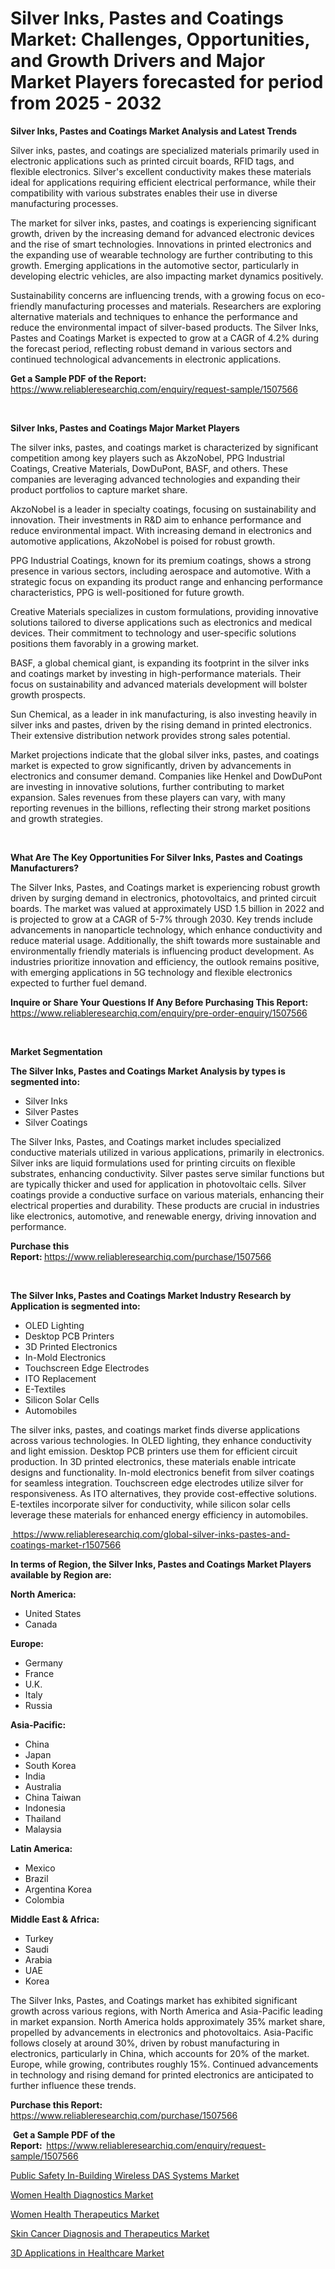 <p><h1>Silver Inks, Pastes and Coatings Market: Challenges, Opportunities, and Growth Drivers and Major Market Players forecasted for period from 2025 - 2032</h1></p><p><strong>Silver Inks, Pastes and Coatings Market Analysis and Latest Trends</strong></p>
<p><p>Silver inks, pastes, and coatings are specialized materials primarily used in electronic applications such as printed circuit boards, RFID tags, and flexible electronics. Silver's excellent conductivity makes these materials ideal for applications requiring efficient electrical performance, while their compatibility with various substrates enables their use in diverse manufacturing processes.</p><p>The market for silver inks, pastes, and coatings is experiencing significant growth, driven by the increasing demand for advanced electronic devices and the rise of smart technologies. Innovations in printed electronics and the expanding use of wearable technology are further contributing to this growth. Emerging applications in the automotive sector, particularly in developing electric vehicles, are also impacting market dynamics positively.</p><p>Sustainability concerns are influencing trends, with a growing focus on eco-friendly manufacturing processes and materials. Researchers are exploring alternative materials and techniques to enhance the performance and reduce the environmental impact of silver-based products. The Silver Inks, Pastes and Coatings Market is expected to grow at a CAGR of 4.2% during the forecast period, reflecting robust demand in various sectors and continued technological advancements in electronic applications.</p></p>
<p><strong>Get a Sample PDF of the Report:&nbsp;</strong> <a href="https://www.reliableresearchiq.com/enquiry/request-sample/1507566?utm_campaign=104&utm_medium=2&utm_source=Github&utm_content=ia&utm_term=23032025&utm_id=silver-inks-pastes-and-coatings">https://www.reliableresearchiq.com/enquiry/request-sample/1507566</a></p>
<p>&nbsp;</p>
<p><strong>Silver Inks, Pastes and Coatings Major Market Players</strong></p>
<p><p>The silver inks, pastes, and coatings market is characterized by significant competition among key players such as AkzoNobel, PPG Industrial Coatings, Creative Materials, DowDuPont, BASF, and others. These companies are leveraging advanced technologies and expanding their product portfolios to capture market share.</p><p>AkzoNobel is a leader in specialty coatings, focusing on sustainability and innovation. Their investments in R&D aim to enhance performance and reduce environmental impact. With increasing demand in electronics and automotive applications, AkzoNobel is poised for robust growth.</p><p>PPG Industrial Coatings, known for its premium coatings, shows a strong presence in various sectors, including aerospace and automotive. With a strategic focus on expanding its product range and enhancing performance characteristics, PPG is well-positioned for future growth.</p><p>Creative Materials specializes in custom formulations, providing innovative solutions tailored to diverse applications such as electronics and medical devices. Their commitment to technology and user-specific solutions positions them favorably in a growing market.</p><p>BASF, a global chemical giant, is expanding its footprint in the silver inks and coatings market by investing in high-performance materials. Their focus on sustainability and advanced materials development will bolster growth prospects.</p><p>Sun Chemical, as a leader in ink manufacturing, is also investing heavily in silver inks and pastes, driven by the rising demand in printed electronics. Their extensive distribution network provides strong sales potential.</p><p>Market projections indicate that the global silver inks, pastes, and coatings market is expected to grow significantly, driven by advancements in electronics and consumer demand. Companies like Henkel and DowDuPont are investing in innovative solutions, further contributing to market expansion. Sales revenues from these players can vary, with many reporting revenues in the billions, reflecting their strong market positions and growth strategies.</p></p>
<p>&nbsp;</p>
<p><strong>What Are The Key Opportunities For Silver Inks, Pastes and Coatings Manufacturers?</strong></p>
<p><p>The Silver Inks, Pastes, and Coatings market is experiencing robust growth driven by surging demand in electronics, photovoltaics, and printed circuit boards. The market was valued at approximately USD 1.5 billion in 2022 and is projected to grow at a CAGR of 5-7% through 2030. Key trends include advancements in nanoparticle technology, which enhance conductivity and reduce material usage. Additionally, the shift towards more sustainable and environmentally friendly materials is influencing product development. As industries prioritize innovation and efficiency, the outlook remains positive, with emerging applications in 5G technology and flexible electronics expected to further fuel demand.</p></p>
<p><strong>Inquire or Share Your Questions If Any Before Purchasing This Report:</strong> <a href="https://www.reliableresearchiq.com/enquiry/pre-order-enquiry/1507566?utm_campaign=104&utm_medium=2&utm_source=Github&utm_content=ia&utm_term=23032025&utm_id=silver-inks-pastes-and-coatings">https://www.reliableresearchiq.com/enquiry/pre-order-enquiry/1507566</a></p>
<p>&nbsp;</p>
<p><strong>Market Segmentation</strong></p>
<p><strong>The Silver Inks, Pastes and Coatings Market Analysis by types is segmented into:</strong></p>
<p><ul><li>Silver Inks</li><li>Silver Pastes</li><li>Silver Coatings</li></ul></p>
<p><p>The Silver Inks, Pastes, and Coatings market includes specialized conductive materials utilized in various applications, primarily in electronics. Silver inks are liquid formulations used for printing circuits on flexible substrates, enhancing conductivity. Silver pastes serve similar functions but are typically thicker and used for application in photovoltaic cells. Silver coatings provide a conductive surface on various materials, enhancing their electrical properties and durability. These products are crucial in industries like electronics, automotive, and renewable energy, driving innovation and performance.</p></p>
<p><strong>Purchase this Report:&nbsp;</strong><a href="https://www.reliableresearchiq.com/purchase/1507566?utm_campaign=104&utm_medium=2&utm_source=Github&utm_content=ia&utm_term=23032025&utm_id=silver-inks-pastes-and-coatings">https://www.reliableresearchiq.com/purchase/1507566</a></p>
<p>&nbsp;</p>
<p><strong>The Silver Inks, Pastes and Coatings Market Industry Research by Application is segmented into:</strong></p>
<p><ul><li>OLED Lighting</li><li>Desktop PCB Printers</li><li>3D Printed Electronics</li><li>In-Mold Electronics</li><li>Touchscreen Edge Electrodes</li><li>ITO Replacement</li><li>E-Textiles</li><li>Silicon Solar Cells</li><li>Automobiles</li></ul></p>
<p><p>The silver inks, pastes, and coatings market finds diverse applications across various technologies. In OLED lighting, they enhance conductivity and light emission. Desktop PCB printers use them for efficient circuit production. In 3D printed electronics, these materials enable intricate designs and functionality. In-mold electronics benefit from silver coatings for seamless integration. Touchscreen edge electrodes utilize silver for responsiveness. As ITO alternatives, they provide cost-effective solutions. E-textiles incorporate silver for conductivity, while silicon solar cells leverage these materials for enhanced energy efficiency in automobiles.</p></p>
<p><a href="https://www.reliableresearchiq.com/global-silver-inks-pastes-and-coatings-market-r1507566?utm_campaign=104&utm_medium=2&utm_source=Github&utm_content=ia&utm_term=23032025&utm_id=silver-inks-pastes-and-coatings">&nbsp;https://www.reliableresearchiq.com/global-silver-inks-pastes-and-coatings-market-r1507566</a></p>
<p><strong>In terms of Region, the Silver Inks, Pastes and Coatings Market Players available by Region are:</strong></p>
<p>
    <p> <strong> North America: </strong>
        <ul>
            <li>United States</li>
            <li>Canada</li>
        </ul>
        </p> 
    <p> <strong> Europe: </strong>
        <ul>
            <li>Germany</li>
            <li>France</li>
            <li>U.K.</li>
            <li>Italy</li>
            <li>Russia</li>
        </ul>
        </p> 
    <p> <strong> Asia-Pacific: </strong>
        <ul>
            <li>China</li>
            <li>Japan</li>
            <li>South Korea</li>
            <li>India</li>
            <li>Australia</li>
            <li>China Taiwan</li>
            <li>Indonesia</li>
            <li>Thailand</li>
            <li>Malaysia</li>
        </ul>
        </p> 
    <p> <strong> Latin America: </strong>
        <ul>
            <li>Mexico</li>
            <li>Brazil</li>
            <li>Argentina Korea</li>
            <li>Colombia</li>
        </ul>
        </p> 
    <p> <strong> Middle East & Africa: </strong>
        <ul>
            <li>Turkey</li>
            <li>Saudi</li>
            <li>Arabia</li>
            <li>UAE</li>
            <li>Korea</li>
        </ul>
    </p>
    </p>
<p><p>The Silver Inks, Pastes, and Coatings market has exhibited significant growth across various regions, with North America and Asia-Pacific leading in market expansion. North America holds approximately 35% market share, propelled by advancements in electronics and photovoltaics. Asia-Pacific follows closely at around 30%, driven by robust manufacturing in electronics, particularly in China, which accounts for 20% of the market. Europe, while growing, contributes roughly 15%. Continued advancements in technology and rising demand for printed electronics are anticipated to further influence these trends.</p></p>
<p><strong>Purchase this Report: </strong><a href="https://www.reliableresearchiq.com/purchase/1507566?utm_campaign=104&utm_medium=2&utm_source=Github&utm_content=ia&utm_term=23032025&utm_id=silver-inks-pastes-and-coatings">https://www.reliableresearchiq.com/purchase/1507566</a></p>
<p>&nbsp;<strong>Get a Sample PDF of the Report:&nbsp;&nbsp;</strong><a href="https://www.reliableresearchiq.com/enquiry/request-sample/1507566?utm_campaign=104&utm_medium=2&utm_source=Github&utm_content=ia&utm_term=23032025&utm_id=silver-inks-pastes-and-coatings">https://www.reliableresearchiq.com/enquiry/request-sample/1507566</a></p>
<p><strong></strong></p>
<p><p><a href="https://github.com/kleyderoomes/Market-Research-Report-List-1/blob/main/public-safety-in-building-wireless-das-systems-market.md?utm_campaign=104&utm_medium=2&utm_source=Github&utm_content=ia&utm_term=23032025&utm_id=silver-inks-pastes-and-coatings">Public Safety In-Building Wireless DAS Systems Market</a></p><p><a href="https://github.com/nedzazollo74/Market-Research-Report-List-1/blob/main/women-health-diagnostics-market.md?utm_campaign=104&utm_medium=2&utm_source=Github&utm_content=ia&utm_term=23032025&utm_id=silver-inks-pastes-and-coatings">Women Health Diagnostics Market</a></p><p><a href="https://github.com/bredevasil2q/Market-Research-Report-List-1/blob/main/women-health-therapeutics-market.md?utm_campaign=104&utm_medium=2&utm_source=Github&utm_content=ia&utm_term=23032025&utm_id=silver-inks-pastes-and-coatings">Women Health Therapeutics Market</a></p><p><a href="https://github.com/hoppeellia6b/Market-Research-Report-List-1/blob/main/skin-cancer-diagnosis-and-therapeutics-market.md?utm_campaign=104&utm_medium=2&utm_source=Github&utm_content=ia&utm_term=23032025&utm_id=silver-inks-pastes-and-coatings">Skin Cancer Diagnosis and Therapeutics Market</a></p><p><a href="https://github.com/winjelequegt/Market-Research-Report-List-1/blob/main/3d-applications-in-healthcare-market.md?utm_campaign=104&utm_medium=2&utm_source=Github&utm_content=ia&utm_term=23032025&utm_id=silver-inks-pastes-and-coatings">3D Applications in Healthcare Market</a></p></p>